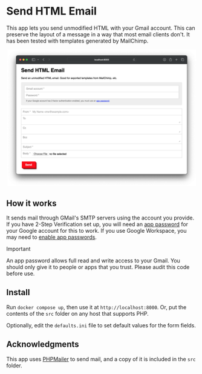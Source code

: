 # Send HTML Email

This app lets you send unmodified HTML with your Gmail account. This can preserve the layout of a message in a way that most email clients don't. It has been tested with templates generated by MailChimp.

<p align="center"><a href="screenshot.png"><img src="screenshot.png" width="500"></a></p>


## How it works

It sends mail through GMail's SMTP servers using the account you provide. If you have 2-Step Verification set up, you will need an [app password](https://myaccount.google.com/apppasswords) for your Google account for this to work. If you use Google Workspace, you may need to [enable app passwords](https://knowledge.workspace.google.com/kb/how-to-enable-less-secure-application-access-000006971).

> [!IMPORTANT]  
> An app password allows full read and write access to your Gmail. You should only give it to people or apps that you trust. Please audit this code before use.


## Install

Run `docker compose up`, then use it at `http://localhost:8000`. Or, put the contents of the `src` folder on any host that supports PHP.

Optionally, edit the `defaults.ini` file to set default values for the form fields.


## Acknowledgments

This app uses [PHPMailer](https://github.com/PHPMailer/PHPMailer) to send mail, and a copy of it is included in the `src` folder.
